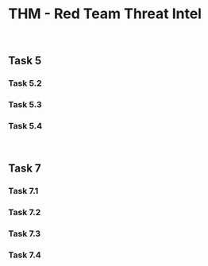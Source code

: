 # THM - Red Team Threat Intel

<br>

## Task 5

### Task 5.2

> 

### Task 5.3

> 

### Task 5.4

> 

<br>

## Task 7

### Task 7.1

> 

### Task 7.2

> 

### Task 7.3

> 

### Task 7.4

> 

<br>

